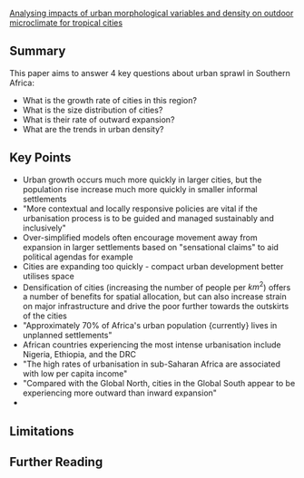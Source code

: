 [Analysing impacts of urban morphological variables and density on outdoor microclimate for tropical cities](https://www.sciencedirect.com/science/article/pii/S0360132322008769)
## Summary

This paper aims to answer 4 key questions about urban sprawl in Southern Africa:

- What is the growth rate of cities in this region?
- What is the size distribution of cities?
- What is their rate of outward expansion?
- What are the trends in urban density?

## Key Points

- Urban growth occurs much more quickly in larger cities, but the population rise increase much more quickly in smaller informal settlements
- "More contextual and locally responsive policies are vital if the urbanisation process is to be guided and managed sustainably and inclusively"
- Over-simplified models often encourage movement away from expansion in larger settlements based on "sensational claims" to aid political agendas for example
- Cities are expanding too quickly - compact urban development better utilises space
- Densification of cities (increasing the number of people per $km^2$) offers a number of benefits for spatial allocation, but can also increase strain on major infrastructure and drive the poor further towards the outskirts of the cities
- "Approximately 70% of Africa's urban population {currently} lives in unplanned settlements"
- African countries experiencing the most intense urbanisation include Nigeria, Ethiopia, and the DRC
- "The high rates of urbanisation in sub-Saharan Africa are associated with low per capita income"
- "Compared with the Global North, cities in the Global South appear to be experiencing more outward than inward expansion"
- 
## Limitations

## Further Reading
